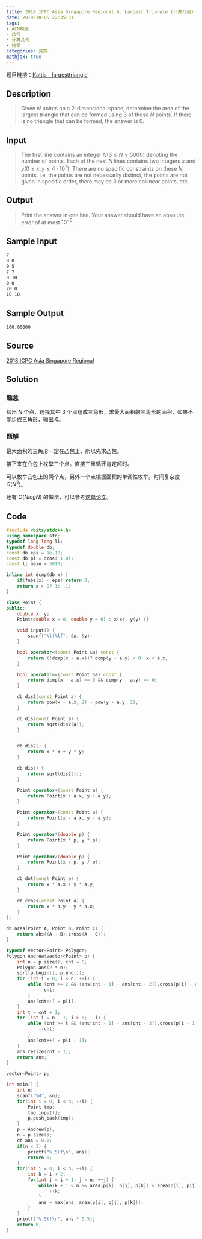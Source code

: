 ```yaml
---
title: 2018 ICPC Asia Singapore Regional A. Largest Triangle (计算几何)
date: 2019-10-05 22:35:31
tags:
- ACM刷题
- 凸包
- 计算几何
- 枚举
categories: 竞赛
mathjax: true
---
```


题目链接：[Kattis - largesttriangle](https://open.kattis.com/problems/largesttriangle)

## Description
> Given $N$ points on a $2$-dimensional space, determine the area of the largest triangle that can be formed using $3$ of those $N$ points. If there is no triangle that can be formed, the answer is $0$.

<!--more-->

## Input
> The first line contains an integer $N (3≤N≤5000)$ denoting the number of points. Each of the next $N$ lines contains two integers $x$ and $y (0≤x,y≤4⋅10^7)$. There are no specific constraints on these $N$ points, i.e. the points are not necessarily distinct, the points are not given in specific order, there may be $3$ or more collinear points, etc.
 
## Output
> Print the answer in one line. Your answer should have an absolute error of at most $10^{−5}$.
 

## Sample Input

```markdown
7
0 0
0 5
7 7
0 10
0 0
20 0
10 10
```

## Sample Output

```markdown
100.00000
```

## Source

[2018 ICPC Asia Singapore Regional](https://open.kattis.com/problem-sources/2018%20ICPC%20Asia%20Singapore%20Regional)

## Solution

### 题意

给出 $N$ 个点，选择其中 $3$ 个点组成三角形，求最大面积的三角形的面积，如果不能组成三角形，输出 $0$。

### 题解

最大面积的三角形一定在凸包上，所以先求凸包。

接下来在凸包上枚举三个点。直接三重循环肯定超时。

可以枚举凸包上的两个点，另外一个点根据面积的单调性枚举。时间复杂度 $O(N^2)$。

还有 $O(NlogN)$ 的做法，可以参考[这篇论文](https://arxiv.org/abs/1705.11035)。

## Code

```cpp
#include <bits/stdc++.h>
using namespace std;
typedef long long ll;
typedef double db;
const db eps = 1e-10;
const db pi = acos(-1.0);
const ll maxn = 5010;

inline int dcmp(db x) {
    if(fabs(x) < eps) return 0;
    return x > 0? 1: -1;
}

class Point {
public:
    double x, y;
    Point(double x = 0, double y = 0) : x(x), y(y) {}

    void input() {
        scanf("%lf%lf", &x, &y);
    }

    bool operator<(const Point &a) const {
        return (!dcmp(x - a.x))? dcmp(y - a.y) < 0: x < a.x;
    }

    bool operator==(const Point &a) const {
        return dcmp(x - a.x) == 0 && dcmp(y - a.y) == 0;
    }

    db dis2(const Point a) {
        return pow(x - a.x, 2) + pow(y - a.y, 2);
    }

    db dis(const Point a) {
        return sqrt(dis2(a));
    }


    db dis2() {
        return x * x + y * y;
    }

    db dis() {
        return sqrt(dis2());
    }

    Point operator+(const Point a) {
        return Point(x + a.x, y + a.y);
    }

    Point operator-(const Point a) {
        return Point(x - a.x, y - a.y);
    }

    Point operator*(double p) {
        return Point(x * p, y * p);
    }

    Point operator/(double p) {
        return Point(x / p, y / p);
    }

    db dot(const Point a) {
        return x * a.x + y * a.y;
    }

    db cross(const Point a) {
        return x * a.y - y * a.x;
    }
};

db area(Point A, Point B, Point C) {
    return abs((A - B).cross(A - C));
}

typedef vector<Point> Polygon;
Polygon Andrew(vector<Point> p) {
    int n = p.size(), cnt = 0;
    Polygon ans(2 * n);
    sort(p.begin(), p.end());
    for (int i = 0; i < n; ++i) {
        while (cnt >= 2 && (ans[cnt - 1] - ans[cnt - 2]).cross(p[i] - ans[cnt - 2]) < eps) {
            --cnt;
        }
        ans[cnt++] = p[i];
    }
    int t = cnt + 1;
    for (int i = n - 1; i > 0; --i) {
        while (cnt >= t && (ans[cnt - 1] - ans[cnt - 2]).cross(p[i - 1] - ans[cnt - 2]) < eps) {
            --cnt;
        }
        ans[cnt++] = p[i - 1];
    }
    ans.resize(cnt - 1);
    return ans;
}

vector<Point> p;

int main() {
    int n;
    scanf("%d", &n);
    for(int i = 0; i < n; ++i) {
        Point tmp;
        tmp.input();
        p.push_back(tmp);
    }
    p = Andrew(p);
    n = p.size();
    db ans = 0.0;
    if(n < 3) {
        printf("%.5lf\n", ans);
        return 0;
    }
    for(int i = 0; i < n; ++i) {
        int k = i + 2;
        for(int j = i + 1; j < n; ++j) {
            while(k + 1 < n && area(p[i], p[j], p[k]) < area(p[i], p[j], p[k + 1])) {
                ++k;
            }
            ans = max(ans, area(p[i], p[j], p[k]));
        }
    }
    printf("%.5lf\n", ans * 0.5);
    return 0;
}
```

